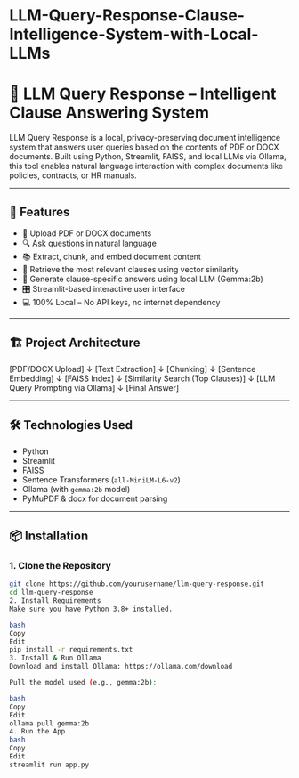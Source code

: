 # LLM-Query-Response-Clause-Intelligence-System-with-Local-LLMs

# 🧠 LLM Query Response – Intelligent Clause Answering System

LLM Query Response is a local, privacy-preserving document intelligence system that answers user queries based on the contents of PDF or DOCX documents. Built using Python, Streamlit, FAISS, and local LLMs via Ollama, this tool enables natural language interaction with complex documents like policies, contracts, or HR manuals.

---

## 🚀 Features

- 📄 Upload PDF or DOCX documents
- 🔍 Ask questions in natural language
- 📚 Extract, chunk, and embed document content
- 🧠 Retrieve the most relevant clauses using vector similarity
- 💬 Generate clause-specific answers using local LLM (Gemma:2b)
- 🎛️ Streamlit-based interactive user interface
- 💻 100% Local – No API keys, no internet dependency

---

## 🏗️ Project Architecture

[PDF/DOCX Upload]
↓
[Text Extraction]
↓
[Chunking]
↓
[Sentence Embedding]
↓
[FAISS Index]
↓
[Similarity Search (Top Clauses)]
↓
[LLM Query Prompting via Ollama]
↓
[Final Answer]


---

## 🛠️ Technologies Used

- Python
- Streamlit
- FAISS
- Sentence Transformers (`all-MiniLM-L6-v2`)
- Ollama (with `gemma:2b` model)
- PyMuPDF & docx for document parsing

---

## 📦 Installation

### 1. Clone the Repository
```bash
git clone https://github.com/yourusername/llm-query-response.git
cd llm-query-response
2. Install Requirements
Make sure you have Python 3.8+ installed.

bash
Copy
Edit
pip install -r requirements.txt
3. Install & Run Ollama
Download and install Ollama: https://ollama.com/download

Pull the model used (e.g., gemma:2b):

bash
Copy
Edit
ollama pull gemma:2b
4. Run the App
bash
Copy
Edit
streamlit run app.py

